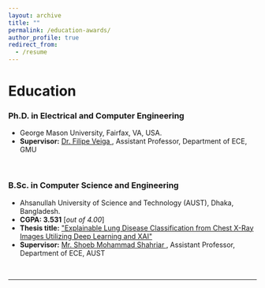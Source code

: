 ```yaml
---
layout: archive
title: ""
permalink: /education-awards/
author_profile: true
redirect_from:
  - /resume
---
```



# Education


### Ph.D. in Electrical and Computer Engineering


* George Mason University, Fairfax, VA, USA.
* **Supervisor:** [Dr. Filipe Veiga
](https://ece.gmu.edu/profiles/fferna3), Assistant Professor, Department of ECE, GMU

<br /> 

### B.Sc. in Computer Science and Engineering


* Ahsanullah University of Science and Technology (AUST), Dhaka, Bangladesh.
* **CGPA:  3.531** [*out of 4.00*]
* **Thesis title:** ["Explainable Lung Disease Classification from Chest X-Ray Images Utilizing Deep Learning and XAI"](https://github.com/TanzinaTaher/TanzinaTaher.github.io/blob/master/files/Thesis.pdf) 
* **Supervisor:** [Mr. Shoeb Mohammad Shahriar
](https://scholar.google.com/citations?user=G6Nzng0AAAAJ&hl=en&fbclid=IwAR3pe2NuUG3APzJze-gttIbbeeiuP6oCFaKMwdMzUDUR90xk3N3Bh83Nh30), Assistant Professor, Department of ECE, AUST

<br /> 



___________________________________________
